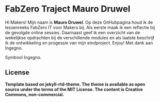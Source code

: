 # FabZero Traject Mauro Druwel
Hi Makers! Mijn naam is **Mauro Druwel**. Op deze GitHubpagina houd ik de lessenreeks FabZero IT voor Makers bij. Als eerste maak ik een reflectie bij de gevolgde online sessies. Daarnaast geef ik een overzicht van de wekelijkse opdrachten bij de verschillende modules en als laatste beschrijf ik de ontwikkeling en progessie van mijn eindproject.
Enjoy!
Met dank aan Ingegno.

Symbool Ingegno.
## License
__Template based on jekyll-rtd-theme. The theme is available as open source under the terms of the MIT License. The content is Creative Commons, non-commercial.__